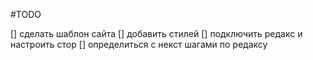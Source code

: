 #TODO

[] сделать шаблон сайта
[] добавить стилей
[] подключить редакс и настроить стор
[] определиться с некст шагами по редаксу
